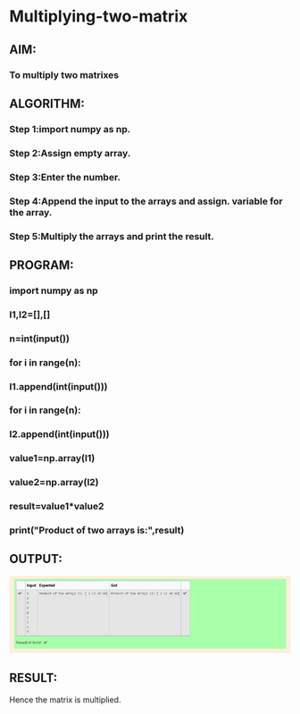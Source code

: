 # Multiplying-two-matrix

## AIM:
### To multiply two matrixes
## ALGORITHM:

### Step 1:import numpy as np.
### Step 2:Assign empty array.
### Step 3:Enter the number.
### Step 4:Append the input to the arrays and assign. variable for the array.
### Step 5:Multiply the arrays and print the result.

## PROGRAM: 
### import numpy as np
### l1,l2=[],[]
### n=int(input())
### for i in range(n):
###    l1.append(int(input()))
### for i in range(n):
###    l2.append(int(input()))
### value1=np.array(l1)
### value2=np.array(l2)
### result=value1*value2
### print("Product of two arrays is:",result)
## OUTPUT:
![output](m1.jpeg)
## RESULT:
Hence the matrix is multiplied.
